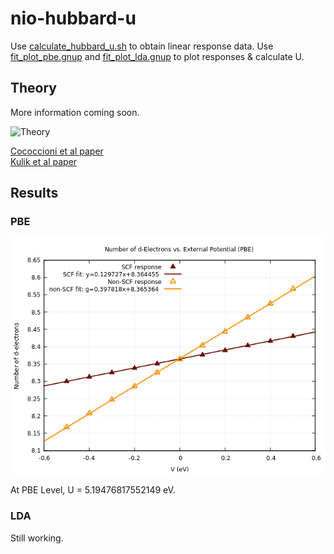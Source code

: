 # nio-hubbard-u

Use [calculate_hubbard_u.sh](calculate_hubbard_u.sh) to obtain linear response data. Use [fit_plot_pbe.gnup](fit_plot_pbe.gnup) and  [fit_plot_lda.gnup](fit_plot_lda.gnup) to plot responses & calculate U.

<h2>Theory</h2>

More information coming soon.

![Theory](https://www.bruot.org/tex2img/media/q10UJcxcUNdkeoBP8dvKPBc1ionQ6kDGJhojoYm5TILS/tex2img_equation.svg)

[Cococcioni et al paper](https://journals.aps.org/prb/abstract/10.1103/PhysRevB.71.035105) \
[Kulik et al paper](https://journals.aps.org/prl/abstract/10.1103/PhysRevLett.97.103001) 

<h2>Results</h2>

<h3>PBE</h3>

![Linear response at PBE Level](output/pbe-plot.png)

At PBE Level, U = 5.19476817552149 eV.


<h3>LDA</h3>

Still working.
